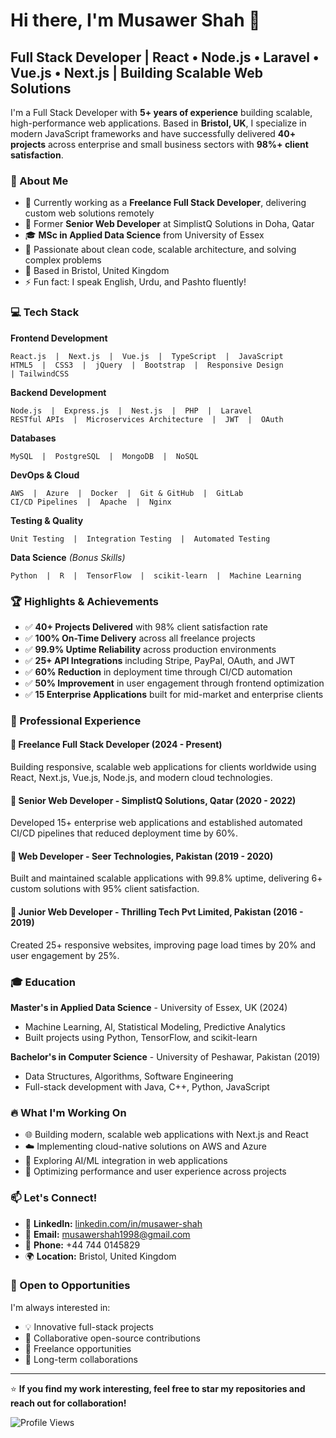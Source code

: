 # Hi there, I'm Musawer Shah 👋

## Full Stack Developer | React • Node.js • Laravel • Vue.js • Next.js | Building Scalable Web Solutions

I'm a Full Stack Developer with **5+ years of experience** building scalable, high-performance web applications. Based in **Bristol, UK**, I specialize in modern JavaScript frameworks and have successfully delivered **40+ projects** across enterprise and small business sectors with **98%+ client satisfaction**.

### 🚀 About Me

- 🔭 Currently working as a **Freelance Full Stack Developer**, delivering custom web solutions remotely
- 💼 Former **Senior Web Developer** at SimplistQ Solutions in Doha, Qatar
- 🎓 **MSc in Applied Data Science** from University of Essex
- 🌱 Passionate about clean code, scalable architecture, and solving complex problems
- 📍 Based in Bristol, United Kingdom
- ⚡ Fun fact: I speak English, Urdu, and Pashto fluently!

### 💻 Tech Stack

**Frontend Development**
```
React.js  |  Next.js  |  Vue.js  |  TypeScript  |  JavaScript
HTML5  |  CSS3  |  jQuery  |  Bootstrap  |  Responsive Design
| TailwindCSS
```

**Backend Development**
```
Node.js  |  Express.js  |  Nest.js  |  PHP  |  Laravel
RESTful APIs  |  Microservices Architecture  |  JWT  |  OAuth
```

**Databases**
```
MySQL  |  PostgreSQL  |  MongoDB  |  NoSQL
```

**DevOps & Cloud**
```
AWS  |  Azure  |  Docker  |  Git & GitHub  |  GitLab
CI/CD Pipelines  |  Apache  |  Nginx
```

**Testing & Quality**
```
Unit Testing  |  Integration Testing  |  Automated Testing
```

**Data Science** *(Bonus Skills)*
```
Python  |  R  |  TensorFlow  |  scikit-learn  |  Machine Learning
```

### 🏆 Highlights & Achievements

- ✅ **40+ Projects Delivered** with 98% client satisfaction rate
- ✅ **100% On-Time Delivery** across all freelance projects
- ✅ **99.9% Uptime Reliability** across production environments
- ✅ **25+ API Integrations** including Stripe, PayPal, OAuth, and JWT
- ✅ **60% Reduction** in deployment time through CI/CD automation
- ✅ **50% Improvement** in user engagement through frontend optimization
- ✅ **15 Enterprise Applications** built for mid-market and enterprise clients

### 💼 Professional Experience

#### 🔹 Freelance Full Stack Developer (2024 - Present)
Building responsive, scalable web applications for clients worldwide using React, Next.js, Vue.js, Node.js, and modern cloud technologies.

#### 🔹 Senior Web Developer - SimplistQ Solutions, Qatar (2020 - 2022)
Developed 15+ enterprise web applications and established automated CI/CD pipelines that reduced deployment time by 60%.

#### 🔹 Web Developer - Seer Technologies, Pakistan (2019 - 2020)
Built and maintained scalable applications with 99.8% uptime, delivering 6+ custom solutions with 95% client satisfaction.

#### 🔹 Junior Web Developer - Thrilling Tech Pvt Limited, Pakistan (2016 - 2019)
Created 25+ responsive websites, improving page load times by 20% and user engagement by 25%.

### 🎓 Education

**Master's in Applied Data Science** - University of Essex, UK (2024)
- Machine Learning, AI, Statistical Modeling, Predictive Analytics
- Built projects using Python, TensorFlow, and scikit-learn

**Bachelor's in Computer Science** - University of Peshawar, Pakistan (2019)
- Data Structures, Algorithms, Software Engineering
- Full-stack development with Java, C++, Python, JavaScript


### 🔥 What I'm Working On

- 🌐 Building modern, scalable web applications with Next.js and React
- ☁️ Implementing cloud-native solutions on AWS and Azure
- 🤖 Exploring AI/ML integration in web applications
- 🚀 Optimizing performance and user experience across projects

### 📫 Let's Connect!

- 💼 **LinkedIn:** [linkedin.com/in/musawer-shah](https://linkedin.com/in/musawershah1598)
- 📧 **Email:** musawershah1998@gmail.com
- 📱 **Phone:** +44 744 0145829
- 🌍 **Location:** Bristol, United Kingdom

### 🤝 Open to Opportunities

I'm always interested in:
- 💡 Innovative full-stack projects
- 🌟 Collaborative open-source contributions
- 💼 Freelance opportunities
- 🎯 Long-term collaborations

---

⭐️ **If you find my work interesting, feel free to star my repositories and reach out for collaboration!**

![Profile Views](https://komarev.com/ghpvc/?username=YOUR_USERNAME&color=blue&style=flat-square)
